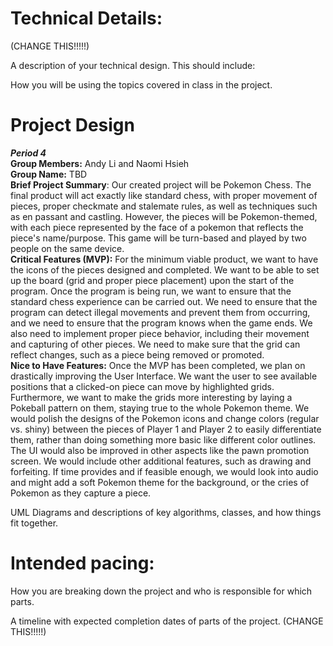 
# Technical Details:

(CHANGE THIS!!!!!)

A description of your technical design. This should include: 
   
How you will be using the topics covered in class in the project.
     
# Project Design
_**Period 4**_
<br>
**Group Members:** Andy Li and Naomi Hsieh
<br>
**Group Name:** TBD
<br>
**Brief Project Summary**: 
Our created project will be Pokemon Chess. The final product will act exactly like standard chess, with proper movement of pieces, proper checkmate and stalemate rules, as well as techniques such as en passant and castling. However, the pieces will be Pokemon-themed, with each piece represented by the face of a pokemon that reflects the piece's name/purpose. This game will be turn-based and played by two people on the same device.
<br>
**Critical Features (MVP):** For the minimum viable product, we want to have the icons of the pieces designed and completed. We want to be able to set up the board (grid and proper piece placement) upon the start of the program. Once the program is being run, we want to ensure that the standard chess experience can be carried out. We need to ensure that the program can detect illegal movements and prevent them from occurring, and we need to ensure that the program knows when the game ends. We also need to implement proper piece behavior, including their movement and capturing of other pieces. We need to make sure that the grid can reflect changes, such as a piece being removed or promoted.
<br>
**Nice to Have Features:** Once the MVP has been completed, we plan on drastically improving the User Interface. We want the user to see available positions that a clicked-on piece can move by highlighted grids. Furthermore, we want to make the grids more interesting by laying a Pokeball pattern on them, staying true to the whole Pokemon theme. We would polish the designs of the Pokemon icons and change colors (regular vs. shiny) between the pieces of Player 1 and Player 2 to easily differentiate them, rather than doing something more basic like different color outlines. The UI would also be improved in other aspects like the pawn promotion screen. We would include other additional features, such as drawing and forfeiting. If time provides and if feasible enough, we would look into audio and might add a soft Pokemon theme for the background, or the cries of Pokemon as they capture a piece.

UML Diagrams and descriptions of key algorithms, classes, and how things fit together.


    
# Intended pacing:

How you are breaking down the project and who is responsible for which parts.

A timeline with expected completion dates of parts of the project. (CHANGE THIS!!!!!)

